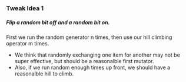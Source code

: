 ### Tweak Idea 1
##### Flip a random bit off and a random bit on.
First we run the random generator n times, then use our hill climbing operator m times.
* We think that randomly exchanging one item for another  may not be super effective, but should be a reasonalble first mutator.
* Also, if we run random enough times up front, we should have a reasonalble hill to climb.
